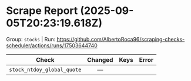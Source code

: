 # Scrape Report (2025-09-05T20:23:19.618Z)

Group: `stocks`  |  Run: https://github.com/AlbertoRoca96/scraping-checks-scheduler/actions/runs/17503644740

| Check | Changed | Keys | Error |
|---|:---:|:--|:--|
| `stock_ntdoy_global_quote` | — |  |  |
